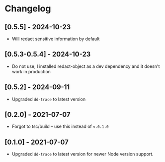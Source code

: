 # Changelog

## [0.5.5] - 2024-10-23
- Will redact sensitive information by default

## [0.5.3-0.5.4] - 2024-10-23
- Do not use, I installed redact-object as a dev dependency and it doesn't work in production

## [0.5.2] - 2024-09-11
- Upgraded `dd-trace` to latest version

## [0.2.0] - 2021-07-07
- Forgot to tsc/build – use this instead of `v.0.1.0`

## [0.1.0] - 2021-07-07
- Upgraded `dd-trace` to latest version for newer Node version support.
